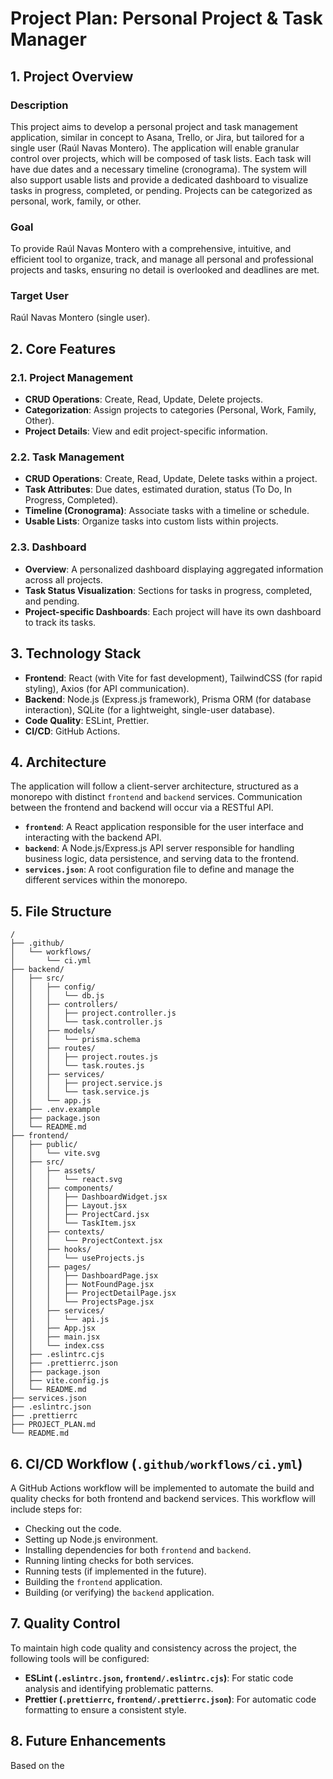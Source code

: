 # Project Plan: Personal Project & Task Manager

## 1. Project Overview

### Description
This project aims to develop a personal project and task management application, similar in concept to Asana, Trello, or Jira, but tailored for a single user (Raúl Navas Montero). The application will enable granular control over projects, which will be composed of task lists. Each task will have due dates and a necessary timeline (cronograma). The system will also support usable lists and provide a dedicated dashboard to visualize tasks in progress, completed, or pending. Projects can be categorized as personal, work, family, or other.

### Goal
To provide Raúl Navas Montero with a comprehensive, intuitive, and efficient tool to organize, track, and manage all personal and professional projects and tasks, ensuring no detail is overlooked and deadlines are met.

### Target User
Raúl Navas Montero (single user).

## 2. Core Features

### 2.1. Project Management
*   **CRUD Operations**: Create, Read, Update, Delete projects.
*   **Categorization**: Assign projects to categories (Personal, Work, Family, Other).
*   **Project Details**: View and edit project-specific information.

### 2.2. Task Management
*   **CRUD Operations**: Create, Read, Update, Delete tasks within a project.
*   **Task Attributes**: Due dates, estimated duration, status (To Do, In Progress, Completed).
*   **Timeline (Cronograma)**: Associate tasks with a timeline or schedule.
*   **Usable Lists**: Organize tasks into custom lists within projects.

### 2.3. Dashboard
*   **Overview**: A personalized dashboard displaying aggregated information across all projects.
*   **Task Status Visualization**: Sections for tasks in progress, completed, and pending.
*   **Project-specific Dashboards**: Each project will have its own dashboard to track its tasks.

## 3. Technology Stack

*   **Frontend**: React (with Vite for fast development), TailwindCSS (for rapid styling), Axios (for API communication).
*   **Backend**: Node.js (Express.js framework), Prisma ORM (for database interaction), SQLite (for a lightweight, single-user database).
*   **Code Quality**: ESLint, Prettier.
*   **CI/CD**: GitHub Actions.

## 4. Architecture

The application will follow a client-server architecture, structured as a monorepo with distinct `frontend` and `backend` services. Communication between the frontend and backend will occur via a RESTful API.

*   **`frontend`**: A React application responsible for the user interface and interacting with the backend API.
*   **`backend`**: A Node.js/Express.js API server responsible for handling business logic, data persistence, and serving data to the frontend.
*   **`services.json`**: A root configuration file to define and manage the different services within the monorepo.

## 5. File Structure

```
/
├── .github/
│   └── workflows/
│       └── ci.yml
├── backend/
│   ├── src/
│   │   ├── config/
│   │   │   └── db.js
│   │   ├── controllers/
│   │   │   ├── project.controller.js
│   │   │   └── task.controller.js
│   │   ├── models/
│   │   │   └── prisma.schema
│   │   ├── routes/
│   │   │   ├── project.routes.js
│   │   │   └── task.routes.js
│   │   ├── services/
│   │   │   ├── project.service.js
│   │   │   └── task.service.js
│   │   └── app.js
│   ├── .env.example
│   ├── package.json
│   └── README.md
├── frontend/
│   ├── public/
│   │   └── vite.svg
│   ├── src/
│   │   ├── assets/
│   │   │   └── react.svg
│   │   ├── components/
│   │   │   ├── DashboardWidget.jsx
│   │   │   ├── Layout.jsx
│   │   │   ├── ProjectCard.jsx
│   │   │   └── TaskItem.jsx
│   │   ├── contexts/
│   │   │   └── ProjectContext.jsx
│   │   ├── hooks/
│   │   │   └── useProjects.js
│   │   ├── pages/
│   │   │   ├── DashboardPage.jsx
│   │   │   ├── NotFoundPage.jsx
│   │   │   ├── ProjectDetailPage.jsx
│   │   │   └── ProjectsPage.jsx
│   │   ├── services/
│   │   │   └── api.js
│   │   ├── App.jsx
│   │   ├── main.jsx
│   │   └── index.css
│   ├── .eslintrc.cjs
│   ├── .prettierrc.json
│   ├── package.json
│   ├── vite.config.js
│   └── README.md
├── services.json
├── .eslintrc.json
├── .prettierrc
├── PROJECT_PLAN.md
└── README.md
```

## 6. CI/CD Workflow (`.github/workflows/ci.yml`)

A GitHub Actions workflow will be implemented to automate the build and quality checks for both frontend and backend services. This workflow will include steps for:

*   Checking out the code.
*   Setting up Node.js environment.
*   Installing dependencies for both `frontend` and `backend`.
*   Running linting checks for both services.
*   Running tests (if implemented in the future).
*   Building the `frontend` application.
*   Building (or verifying) the `backend` application.

## 7. Quality Control

To maintain high code quality and consistency across the project, the following tools will be configured:

*   **ESLint (`.eslintrc.json`, `frontend/.eslintrc.cjs`)**: For static code analysis and identifying problematic patterns.
*   **Prettier (`.prettierrc`, `frontend/.prettierrc.json`)**: For automatic code formatting to ensure a consistent style.

## 8. Future Enhancements

Based on the 